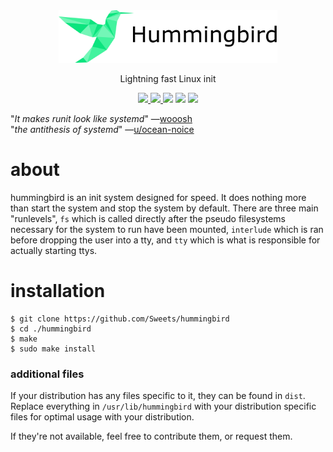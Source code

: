 <div align="center">
<img src="hummingbird.png" width="350px">
<p>Lightning fast Linux init</p>
<a href="https://travis-ci.org/Sweets/hummingbird">
    <img src="https://travis-ci.org/Sweets/hummingbird.svg?branch=master">
</a>
<a href="LICENSE">
    <img src="https://img.shields.io/badge/license-MIT-blue.svg">
</a>
<img src="https://img.shields.io/badge/dependencies-stdlib-navy.svg">
<img src="https://img.shields.io/badge/platform-Linux-lightgray.svg">
<img src="https://img.shields.io/github/repo-size/Sweets/hummingbird.svg?color=green">
</div>

"<i>It makes runit look like systemd</i>" —<a href="https://github.com/wooosh/">wooosh</a><br/>
"<i>the antithesis of systemd</i>" —<a href="https://www.reddit.com/r/linux/comments/ndnwzx/hummingbird_a_lightning_fast_linux_init/gyegkkd/">u/ocean-noice</a>

# about

hummingbird is an init system designed for speed.
It does nothing more than start the system and stop the system by default. There are three main "runlevels", `fs` which is called directly after the pseudo filesystems necessary for the system to run have been mounted, `interlude` which is ran before dropping the user into a tty, and `tty` which is what is responsible for actually starting ttys.

# installation

```
$ git clone https://github.com/Sweets/hummingbird
$ cd ./hummingbird
$ make
$ sudo make install
```

### additional files

If your distribution has any files specific to it, they can be found in `dist`. Replace everything in `/usr/lib/hummingbird` with your distribution specific files for optimal usage with your distribution.

If they're not available, feel free to contribute them, or request them.

